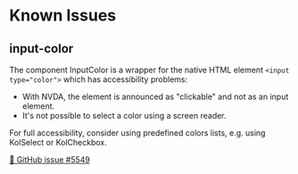 <!-- Note: Headings might be used for anchor-links. Please check for reference before adjusting them. -->

# Known Issues

## input-color

The component InputColor is a wrapper for the native HTML element `<input type="color">` which has accessibility problems:

- With NVDA, the element is announced as "clickable" and not as an input element.
- It's not possible to select a color using a screen reader.

For full accessibility, consider using predefined colors lists, e.g. using KolSelect or KolCheckbox.

[🐞 GitHub issue #5549](https://github.com/public-ui/kolibri/issues/5549)
